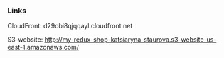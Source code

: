 ### Links

CloudFront: d29obi8qjqqayl.cloudfront.net

S3-website: http://my-redux-shop-katsiaryna-staurova.s3-website-us-east-1.amazonaws.com/
